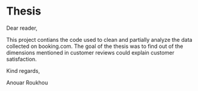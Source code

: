 # Thesis

Dear reader,

This project contians the code used to clean and partially analyze the data collected on booking.com. The goal of the thesis was to find out of the dimensions mentioned in customer reviews could explain customer satisfaction.

Kind regards,

Anouar Roukhou
